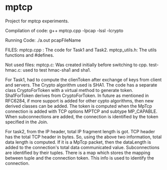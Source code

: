 # mptcp

Project for mptcp experiments.

Compilation of code:
g++ mptcp.cpp -lpcap -lssl -lcrypto 

Running Code:
./a.out pcapFileName


FILES:
mptcp.cpp : The code for Task1 and Task2.
mptcp_utils.h: The utils functions and #defines.

Not used files:
mptcp.c: Was created initially before switching to cpp.
test-hmac.c: used to test hmac-sha1 and sha1.


For Task1, had to compute the clienToken after exchange of keys from client and servers.
The Crypto algorithm used is SHA1.
The code has a separate class CryptoForToken with a virtual method to generate token.
Sha1ForToken derives from CryptoForToken. In future as mentioned in RFC6284, if more
support is added for other cypto algorithms, then new derived classes can be added.
The token is computed when the MpTcp connection is added with TCP options MPTCP
and subtype MP_CAPABLE. When subconnections are added, the connection is identified by 
the token specified in the Join.

For task2, from the IP header, total IP fragment length is got. TCP header has the
total TCP header in bytes. So, using the above two information, total data length
is computed. If it is a MpTcp packet, then the dataLength is added to the connection's
total data communicated value. Subconnections are identified by their tuples. There is
a map which stores the mapping between tuple and the connection token. This info is used
to identify the connection.

